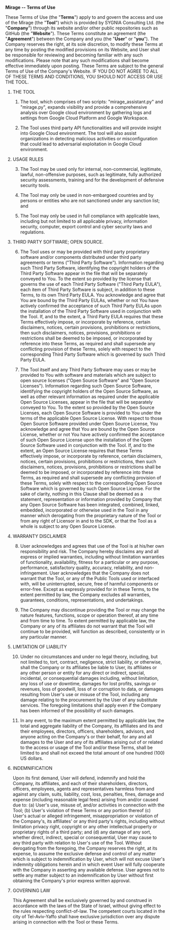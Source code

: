 **Mirage -- Terms of Use**

These Terms of Use (the "**Terms**") apply to and govern the access and
use of the Mirage (the "**Tool**") which is provided by SYGNIA
Consulting Ltd. (the "**Company**") through its website and/or other
public repositories such as GitHub (the "**Website**"). These Terms
constitute an agreement (the "**Agreement**") between the Company and
you (the "**User**" or "**you**"). The Company reserves the right, at
its sole discretion, to modify these Terms at any time by posting the
modified provisions on its Website, and User shall be responsible for
reviewing and becoming familiar with any such modifications. Please note
that any such modifications shall become effective immediately upon
posting. These Terms are subject to the general Terms of Use of the
Company's Website. IF YOU DO NOT AGREE TO ALL OF THESE TERMS AND
CONDITIONS, YOU SHOULD NOT ACCESS OR USE THE TOOL.

1. THE TOOL

    1. The tool, which comprises of two scripts: "mirage\_assistant.py"
       and "mirage.py", expands visibility and provide a comprehensive
       analysis over Google cloud environment by gathering logs and
       settings from Google Cloud Platform and Google Workspace.

    2. The Tool uses third party API functionalities and will provide
       insight into Google Cloud environment. The tool will also assist
       organizations in detecting malicious activities or
       misconfiguration that could lead to adversarial exploitation in
       Google Cloud environment.

2. USAGE RULES

    3. The Tool may be used only for internal, non-commercial,
       legitimate, lawful, non-offensive purposes, such as legitimate,
       fully authorized security assessments, training and for the
       development of defensive security tools.

    4. The Tool may only be used in non-embargoed countries and by
       persons or entities who are not sanctioned under any sanction
       list; and

    5. The Tool may only be used in full compliance with applicable
       laws, including but not limited to all applicable privacy,
       information security, computer, export control and cyber
       security laws and regulations.

3. THIRD PARTY SOFTWARE; OPEN SOURCE.

    6. The Tool uses or may be provided with third party proprietary
       software and/or components distributed under third party
       agreements or terms ("Third Party Software"). Information
       regarding such Third Party Software, identifying the copyright
       holders of the Third Party Software appear in the file that will
       be separately conveyed to You. To the extent so provided by the
       license that governs the use of each Third Party Software
       (\"Third Party EULA\"), each item of Third Party Software is
       subject, in addition to these Terms, to its own Third Party
       EULA. You acknowledge and agree that You are bound by the Third
       Party EULAs, whether or not You have actively confirmed the
       acceptance of such Third Party EULAs upon the installation of
       the Third Party Software used in conjunction with the Tool. If,
       and to the extent, a Third Party EULA requires that these Terms
       effectively impose, or incorporate by reference, certain
       disclaimers, notices, certain provisions, prohibitions or
       restrictions, then such disclaimers, notices, provisions,
       prohibitions or restrictions shall be deemed to be imposed, or
       incorporated by reference into these Terms, as required and
       shall supersede any conflicting provision of these Terms, solely
       with respect to the corresponding Third Party Software which is
       governed by such Third Party EULA.

    7. The Tool itself and any Third Party Software may uses or may be
       provided to You with software and materials which are subject to
       open source licenses (\"Open Source Software\" and \"Open Source
       Licenses\"). Information regarding such Open Source Software,
       identifying the copyright holders of the Open Source Software,
       as well as other relevant information as required under the
       applicable Open Source Licenses, appear in the file that will be
       separately conveyed to You. To the extent so provided by the
       Open Source Licenses, each Open Source Software is provided to
       You under the terms of the applicable Open Source License. With
       respect to those Open Source Software provided under Open Source
       License, You acknowledge and agree that You are bound by the
       Open Source License, whether or not You have actively confirmed
       the acceptance of such Open Source License upon the installation
       of the Open Source Software used in conjunction with the Tool.
       If, and to the extent, an Open Source License requires that
       these Terms effectively impose, or incorporate by reference,
       certain disclaimers, notices, certain provisions, prohibitions
       or restrictions, then such disclaimers, notices, provisions,
       prohibitions or restrictions shall be deemed to be imposed, or
       incorporated by reference into these Terms, as required and
       shall supersede any conflicting provision of these Terms, solely
       with respect to the corresponding Open Source Software which is
       governed by such Open Source License. For the sake of clarity,
       nothing in this Clause shall be deemed as a statement,
       representation or information provided by Company that any Open
       Source Software has been integrated, combined, linked, embedded,
       incorporated or otherwise used in the Tool in any manner which
       derogating from the proprietary nature of the Tool or from any
       right of Licensor in and to the SDK, or that the Tool as a whole
       is subject to any Open Source License.

4. WARRANTY DISCLAIMER

    8. User acknowledges and agrees that use of the Tool is at his/her
       own responsibility and risk. The Company hereby disclaims any
       and all express or implied warranties, including without
       limitation warranties of functionality, availability, fitness
       for a particular or any purpose, performance, satisfactory
       quality, accuracy, reliability, and non-infringement. User
       acknowledges that the Company does not warrant that the Tool, or
       any of the Public Tools used or interfaced with, will be
       uninterrupted, secure, free of harmful components or error-free.
       Except as expressly provided for in these Terms, to the extent
       permitted by law, the Company excludes all warranties,
       guarantees, conditions, representations, and undertakings.

    9. The Company may discontinue providing the Tool or may change the
       nature features, functions, scope or operation thereof, at any
       time and from time to time. To extent permitted by applicable
       law, the Company or any of its affiliates do not warrant that
       the Tool will continue to be provided, will function as
       described, consistently or in any particular manner.

5. LIMITATION OF LIABILITY

    10. Under no circumstances and under no legal theory, including, but
        not limited to, tort, contract, negligence, strict liability, or
        otherwise, shall the Company or its affiliates be liable to
        User, its affiliates or any other person or entity for any
        direct or indirect, special, incidental, or consequential
        damages including, without limitation, any loss of use or
        downtime, damages for lost profits, savings or revenues, loss of
        goodwill, loss of or corruption to data, or damages resulting
        from User's use or misuse of the Tool, including any damage
        relating to the procurement by the User of any substitute
        services. The foregoing limitations shall apply even if the
        Company has been informed of the possibility of such damages.

    11. In any event, to the maximum extent permitted by applicable law,
        the total and aggregate liability of the Company, its affiliates
        and its and their employees, directors, officers, shareholders,
        advisors, and anyone acting on the Company's or their behalf,
        for any and all damages to the User and any of its affiliates
        arising out of or related to the access or usage of the Tool
        and/or these Terms, shall be limited to and shall not exceed the
        total amount of one hundred (100) US dollars.

6. INDEMNIFICATION

   Upon its first demand, User will defend, indemnify and hold the
   Company, its affiliates, and each of their shareholders, directors,
   officers, employees, agents and representatives harmless from and
   against any claim, suits, liability, cost, loss, penalties, fines,
   damage and expense (including reasonable legal fees) arising from
   and/or caused due to: (a) User's use, misuse of, and/or activities
   in connection with the Tool; (b) User's violation of these Terms or
   any portion thereof (c) User's actual or alleged infringement,
   misappropriation or violation of the Company's, its affiliates' or
   any third party's rights, including without limitation privacy
   right, copyright or any other intellectual property or proprietary
   rights of a third party; and (d) any damage of any sort, whether
   direct, indirect, special or consequential, User may cause to any
   third party with relation to User's use of the Tool. Without
   derogating from the foregoing, the Company reserves the right, at
   its expense, to assume the exclusive defense and control of any
   matter which is subject to indemnification by User, which will not
   excuse User's indemnity obligations herein and in which event User
   will fully cooperate with the Company in asserting any available
   defense. User agrees not to settle any matter subject to an
   indemnification by User without first obtaining the Company's prior
   express written approval.

7. GOVERNING LAW

   This Agreement shall be exclusively governed by and construed in
   accordance with the laws of the State of Israel, without giving
   effect to the rules respecting conflict-of-law. The competent courts
   located in the city of Tel-Aviv-Yaffo shall have exclusive
   jurisdiction over any dispute arising in connection with the Tool or
   these Terms.
